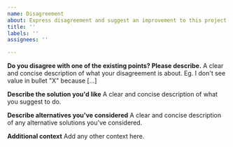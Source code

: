 ```yaml
---
name: Disagreement
about: Express disagreement and suggest an improvement to this project
title: ''
labels: ''
assignees: ''

---
```


**Do you disagree with one of the existing points? Please describe.**
A clear and concise description of what your disagreement is about. Eg. I don't see value in bullet "X" because [...]

**Describe the solution you'd like**
A clear and concise description of what you suggest to do.

**Describe alternatives you've considered**
A clear and concise description of any alternative solutions you've considered.

**Additional context**
Add any other context here.
